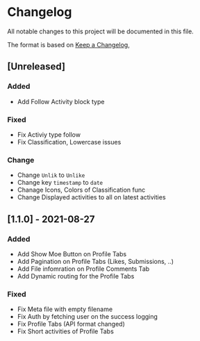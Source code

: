 # Changelog

All notable changes to this project will be documented in this file.

The format is based on [Keep a Changelog](https://keepachangelog.com/en/1.0.0/),


## [Unreleased] 

### Added

- Add Follow Activity block type

### Fixed

- Fix Activiy type follow
- Fix Classification, Lowercase issues

### Change

- Change `Unlik` to `Unlike`
- Change key `timestamp` to `date`
- Chanage Icons, Colors of Classification func
- Change Displayed activities to all on latest activities


## [1.1.0] - 2021-08-27

### Added

- Add Show Moe Button on Profile Tabs
- Add Pagination on Profile Tabs (Likes, Submissions, ..)
- Add File infomration on Profile Comments Tab
- Add Dynamic routing for the Profile Tabs

### Fixed

- Fix Meta file with empty filename
- Fix Auth by fetching user on the success logging
- Fix Profile Tabs (API format changed)
- Fix Short activities of Profile Tabs
